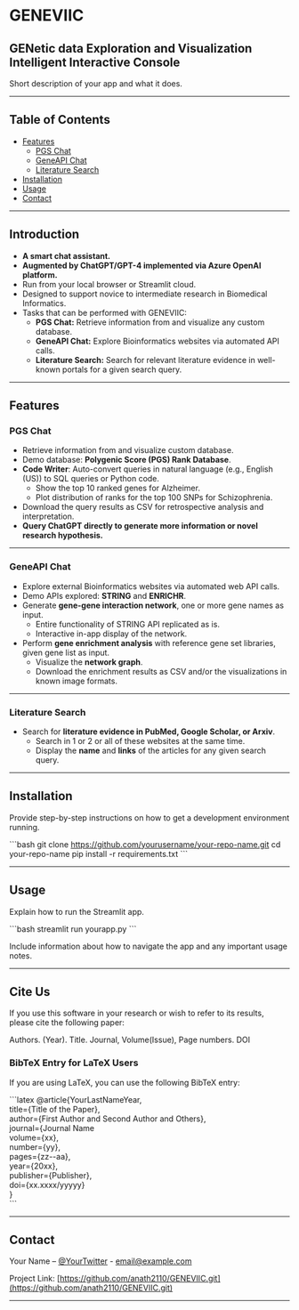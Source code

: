 
# GENEVIIC

## GENetic data Exploration and Visualization Intelligent Interactive Console

Short description of your app and what it does.

---

## Table of Contents

- [Features](#features)
	- [PGS Chat](#pgs-chat)
	- [GeneAPI Chat](#geneapi-chat)
	- [Literature Search](#literature-search)
- [Installation](#installation)
- [Usage](#usage)
- [Contact](#contact)

---

## Introduction

- **A smart chat assistant.**
- **Augmented by ChatGPT/GPT-4 implemented via Azure OpenAI platform.**
- Run from your local browser or Streamlit cloud.
- Designed to support novice to intermediate research in Biomedical Informatics.
- Tasks that can be performed with GENEVIIC:
    - **PGS Chat:** Retrieve information from and visualize any custom database.
    - **GeneAPI Chat:** Explore Bioinformatics websites via automated API calls.
    - **Literature Search:** Search for relevant literature evidence in well-known portals for a given search query.

---

## Features
### PGS Chat

- Retrieve information from and visualize custom database.
- Demo database: **Polygenic Score (PGS) Rank Database**.
- **Code Writer**: Auto-convert queries in natural language (e.g., English (US)) to SQL queries or Python code.
  - Show the top 10 ranked genes for Alzheimer.
  - Plot distribution of ranks for the top 100 SNPs for Schizophrenia.
- Download the query results as CSV for retrospective analysis and interpretation.
- **Query ChatGPT directly to generate more information or novel research hypothesis.**
---

### GeneAPI Chat

- Explore external Bioinformatics websites via automated web API calls.
- Demo APIs explored: **STRING** and **ENRICHR**.
- Generate **gene-gene interaction network**, one or more gene names as input.
  - Entire functionality of STRING API replicated as is.
  - Interactive in-app display of the network.
- Perform **gene enrichment analysis** with reference gene set libraries, given gene list as input.
  - Visualize the **network graph**.
  - Download the enrichment results as CSV and/or the visualizations in known image formats.
---

### Literature Search

- Search for **literature evidence in PubMed, Google Scholar, or Arxiv**.
  - Search in 1 or 2 or all of these websites at the same time.
  - Display the **name** and **links** of the articles for any given search query.
---

## Installation

Provide step-by-step instructions on how to get a development environment running.

\```bash
git clone https://github.com/yourusername/your-repo-name.git
cd your-repo-name
pip install -r requirements.txt
\```

---

## Usage

Explain how to run the Streamlit app.

\```bash
streamlit run yourapp.py
\```

Include information about how to navigate the app and any important usage notes.

---

## Cite Us

If you use this software in your research or wish to refer to its results, please cite the following paper:

Authors. (Year). Title. Journal, Volume(Issue), Page numbers. DOI

### BibTeX Entry for LaTeX Users

If you are using LaTeX, you can use the following BibTeX entry:

\```latex
	@article{YourLastNameYear,\
	title={Title of the Paper},\
	  author={First Author and Second Author and Others},\
	  journal={Journal Name\
	  volume={xx},\
	  number={yy},\
	  pages={zz--aa},\
	  year={20xx},\
	  publisher={Publisher},\
	  doi={xx.xxxx/yyyyy}\
	}\
\```



---

## Contact

Your Name – [@YourTwitter](https://twitter.com/your_username) - email@example.com

Project Link: [https://github.com/anath2110/GENEVIIC.git](https://github.com/anath2110/GENEVIIC.git)

---
